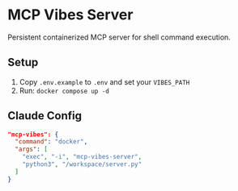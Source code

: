 # MCP Vibes Server

Persistent containerized MCP server for shell command execution.

## Setup

1. Copy `.env.example` to `.env` and set your `VIBES_PATH`
2. Run: `docker compose up -d`

## Claude Config

```json
"mcp-vibes": {
  "command": "docker",
  "args": [
    "exec", "-i", "mcp-vibes-server",
    "python3", "/workspace/server.py"
  ]
}
```
